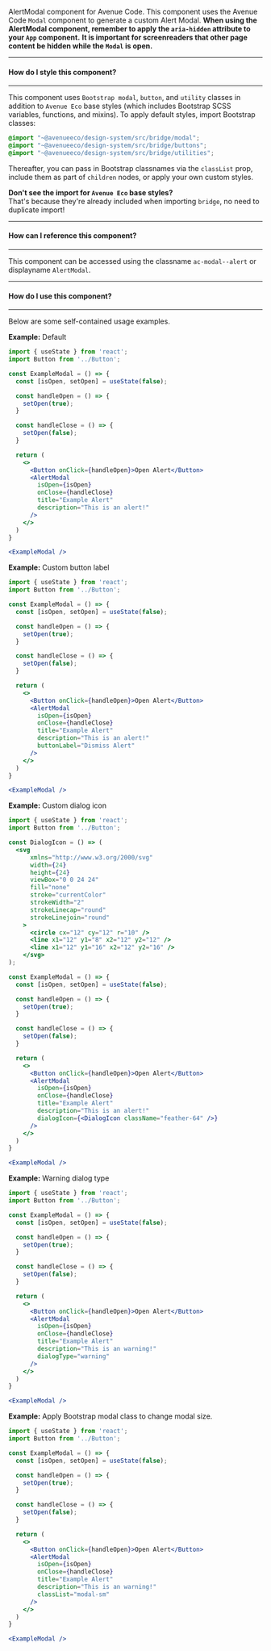 AlertModal component for Avenue Code.
This component uses the Avenue Code `Modal` component to generate a custom Alert Modal.
**When using the AlertModal component, remember to apply the `aria-hidden` attribute to your `App` component.**
**It is important for screenreaders that other page content be hidden while the `Modal` is open.**

___
#### **How do I style this component?**
___
This component uses `Bootstrap modal`, `button`, and `utility` classes in addition to `Avenue Eco` base styles (which includes Bootstrap SCSS variables, functions, and mixins).
To apply default styles, import Bootstrap classes:
```scss
@import "~@avenueeco/design-system/src/bridge/modal";
@import "~@avenueeco/design-system/src/bridge/buttons";
@import "~@avenueeco/design-system/src/bridge/utilities";
```

Thereafter, you can pass in Bootstrap classnames via the `classList` prop, include them as part of `children` nodes, or apply your own custom styles.

**Don't see the import for `Avenue Eco` base styles?**  
That's because they're already included when importing `bridge`, no need to duplicate import!

___
#### **How can I reference this component?**
___
This component can be accessed using the classname `ac-modal--alert` or displayname `AlertModal`.

___
#### **How do I use this component?**
___
Below are some self-contained usage examples.

**Example:** Default
```jsx
import { useState } from 'react';
import Button from '../Button';

const ExampleModal = () => {
  const [isOpen, setOpen] = useState(false);

  const handleOpen = () => {
    setOpen(true);
  }

  const handleClose = () => {
    setOpen(false);
  }

  return (
    <>
      <Button onClick={handleOpen}>Open Alert</Button>
      <AlertModal
        isOpen={isOpen}
        onClose={handleClose}
        title="Example Alert"
        description="This is an alert!"
      />
    </>
  )
}

<ExampleModal />
```

**Example:** Custom button label
```jsx
import { useState } from 'react';
import Button from '../Button';

const ExampleModal = () => {
  const [isOpen, setOpen] = useState(false);

  const handleOpen = () => {
    setOpen(true);
  }

  const handleClose = () => {
    setOpen(false);
  }

  return (
    <>
      <Button onClick={handleOpen}>Open Alert</Button>
      <AlertModal
        isOpen={isOpen}
        onClose={handleClose}
        title="Example Alert"
        description="This is an alert!"
        buttonLabel="Dismiss Alert"
      />
    </>
  )
}

<ExampleModal />
```

**Example:** Custom dialog icon
```jsx
import { useState } from 'react';
import Button from '../Button';

const DialogIcon = () => (
  <svg
      xmlns="http://www.w3.org/2000/svg"
      width={24}
      height={24}
      viewBox="0 0 24 24"
      fill="none"
      stroke="currentColor"
      strokeWidth="2"
      strokeLinecap="round"
      strokeLinejoin="round"
    >
      <circle cx="12" cy="12" r="10" />
      <line x1="12" y1="8" x2="12" y2="12" />
      <line x1="12" y1="16" x2="12" y2="16" />
    </svg>
);

const ExampleModal = () => {
  const [isOpen, setOpen] = useState(false);

  const handleOpen = () => {
    setOpen(true);
  }

  const handleClose = () => {
    setOpen(false);
  }

  return (
    <>
      <Button onClick={handleOpen}>Open Alert</Button>
      <AlertModal
        isOpen={isOpen}
        onClose={handleClose}
        title="Example Alert"
        description="This is an alert!"
        dialogIcon={<DialogIcon className="feather-64" />}
      />
    </>
  )
}

<ExampleModal />
```

**Example:** Warning dialog type
```jsx
import { useState } from 'react';
import Button from '../Button';

const ExampleModal = () => {
  const [isOpen, setOpen] = useState(false);

  const handleOpen = () => {
    setOpen(true);
  }

  const handleClose = () => {
    setOpen(false);
  }

  return (
    <>
      <Button onClick={handleOpen}>Open Alert</Button>
      <AlertModal
        isOpen={isOpen}
        onClose={handleClose}
        title="Example Alert"
        description="This is an warning!"
        dialogType="warning"
      />
    </>
  )
}

<ExampleModal />
```

**Example:** Apply Bootstrap modal class to change modal size.
```jsx
import { useState } from 'react';
import Button from '../Button';

const ExampleModal = () => {
  const [isOpen, setOpen] = useState(false);

  const handleOpen = () => {
    setOpen(true);
  }

  const handleClose = () => {
    setOpen(false);
  }

  return (
    <>
      <Button onClick={handleOpen}>Open Alert</Button>
      <AlertModal
        isOpen={isOpen}
        onClose={handleClose}
        title="Example Alert"
        description="This is an warning!"
        classList="modal-sm"
      />
    </>
  )
}

<ExampleModal />
```
